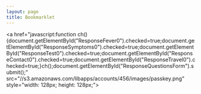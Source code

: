 ```yaml
---
layout: page
title: Bookmarklet
---
```

<a href="javascript:function ch(){document.getElementById("ResponseFever0").checked=true;document.getElementById("ResponseSymptoms0").checked=true;document.getElementById("ResponseTest0").checked=true;document.getElementById("ResponseContact0").checked=true;document.getElementById("ResponseTravel0").checked=true;}ch();document.getElementById("ResponseQuestionsForm").submit();" src="//s3.amazonaws.com/libapps/accounts/456/images/passkey.png" style="width: 128px; height: 128px;"><i class="fa fa-key" aria-hidden="true"></i>
</a>
